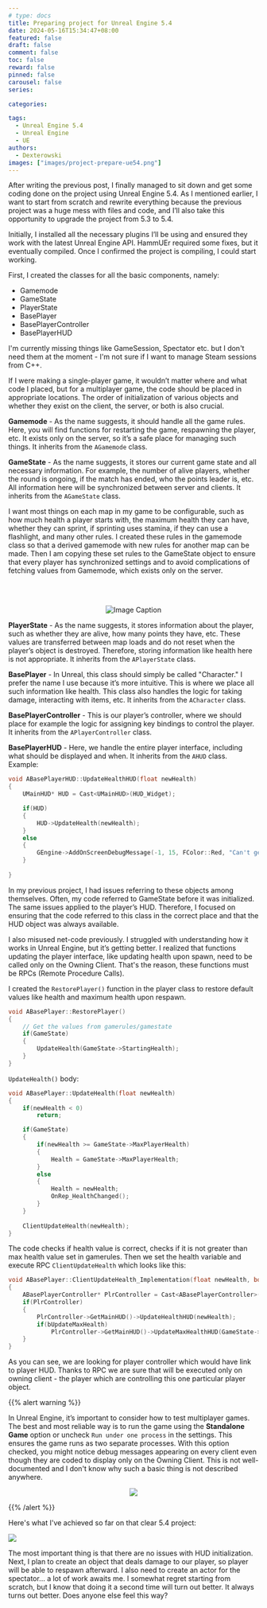 ```yaml
---
# type: docs 
title: Preparing project for Unreal Engine 5.4
date: 2024-05-16T15:34:47+08:00
featured: false
draft: false
comment: false
toc: false
reward: false
pinned: false
carousel: false
series:

categories:

tags: 
  - Unreal Engine 5.4
  - Unreal Engine
  - UE
authors:
  - Dexterowski
images: ["images/project-prepare-ue54.png"]
---
```


After writing the previous post, I finally managed to sit down and get some coding done on the project using Unreal Engine 5.4. As I mentioned earlier, I want to start from scratch and rewrite everything because the previous project was a huge mess with files and code, and I’ll also take this opportunity to upgrade the project from 5.3 to 5.4.

Initially, I installed all the necessary plugins I’ll be using and ensured they work with the latest Unreal Engine API. HammUEr required some fixes, but it eventually compiled. Once I confirmed the project is compiling, I could start working.

First, I created the classes for all the basic components, namely:

* Gamemode
* GameState
* PlayerState
* BasePlayer
* BasePlayerController
* BasePlayerHUD

I'm currently missing things like GameSession, Spectator etc. but I don't need them at the moment - I'm not sure if I want to manage Steam sessions from C++.

If I were making a single-player game, it wouldn’t matter where and what code I placed, but for a multiplayer game, the code should be placed in appropriate locations. The order of initialization of various objects and whether they exist on the client, the server, or both is also crucial.

**Gamemode** - As the name suggests, it should handle all the game rules. Here, you will find functions for restarting the game, respawning the player, etc. It exists only on the server, so it’s a safe place for managing such things. It inherits from the ``AGamemode`` class.

**GameState** -  As the name suggests, it stores our current game state and all necessary information. For example, the number of alive players, whether the round is ongoing, if the match has ended, who the points leader is, etc. All information here will be synchronized between server and clients. It inherits from the ``AGameState`` class.

<div class="alert alert-light"" role="alert">

I want most things on each map in my game to be configurable, such as how much health a player starts with, the maximum health they can have, whether they can sprint, if sprinting uses stamina, if they can use a flashlight, and many other rules. I created these rules in the gamemode class so that a derived gamemode with new rules for another map can be made. Then I am copying these set rules to the GameState object to ensure that every player has synchronized settings and to avoid complications of fetching values from Gamemode, which exists only on the server.

<br><br>

<center>

![Image Caption](gamerules.png "Example of coded gamerules which can be set on each map.")


</center>
</div>

**PlayerState** - As the name suggests, it stores information about the player, such as whether they are alive, how many points they have, etc. These values are transferred between map loads and do not reset when the player’s object is destroyed. Therefore, storing information like health here is not appropriate. It inherits from the ``APlayerState`` class.

**BasePlayer** - In Unreal, this class should simply be called "Character." I prefer the name I use because it’s more intuitive. This is where we place all such information like health. This class also handles the logic for taking damage, interacting with items, etc. It inherits from the ``ACharacter`` class.

**BasePlayerController** - This is our player’s controller, where we should place for example the logic for assigning key bindings to control the player. It inherits from the ``APlayerController`` class.

**BasePlayerHUD** - Here, we handle the entire player interface, including what should be displayed and when. It inherits from the ``AHUD`` class. Example:

```cpp
void ABasePlayerHUD::UpdateHealthHUD(float newHealth)
{
	UMainHUD* HUD = Cast<UMainHUD>(HUD_Widget);

	if(HUD)
	{
		HUD->UpdateHealth(newHealth);
	}
	else
	{
		GEngine->AddOnScreenDebugMessage(-1, 15, FColor::Red, "Can't get UMainHUD!");
	}
	
}
```
In my previous project, I had issues referring to these objects among themselves. Often, my code referred to GameState before it was initialized. The same issues applied to the player’s HUD. Therefore, I focused on ensuring that the code referred to this class in the correct place and that the HUD object was always available.

I also misused net-code previously. I struggled with understanding how it works in Unreal Engine, but it’s getting better. I realized that functions updating the player interface, like updating health upon spawn, need to be called only on the Owning Client. That's the reason, these functions must be RPCs (Remote Procedure Calls).

I created the ``RestorePlayer()`` function in the player class to restore default values like health and maximum health upon respawn.

```cpp
void ABasePlayer::RestorePlayer()
{
	// Get the values from gamerules/gamestate
	if(GameState)
	{
		UpdateHealth(GameState->StartingHealth);
	}
}
```

``UpdateHealth()`` body:

```cpp
void ABasePlayer::UpdateHealth(float newHealth)
{
	if(newHealth < 0)
		return;

	if(GameState)
	{
		if(newHealth >= GameState->MaxPlayerHealth)
		{
			Health = GameState->MaxPlayerHealth;
		}
		else
		{
			Health = newHealth;
			OnRep_HealthChanged();
		}
	}
		
	ClientUpdateHealth(newHealth);	
}
```

The code checks if health value is correct, checks if it is not greater than max health value set in gamerules. Then we set the health variable and execute RPC ``ClientUpdateHealth`` which looks like this:


```cpp
void ABasePlayer::ClientUpdateHealth_Implementation(float newHealth, bool bUpdateMaxHealth)
{
	ABasePlayerController* PlrController = Cast<ABasePlayerController>(GetController());
	if(PlrController)
	{
		PlrController->GetMainHUD()->UpdateHealthHUD(newHealth);
		if(bUpdateMaxHealth)
			PlrController->GetMainHUD()->UpdateMaxHealthHUD(GameState->MaxPlayerHealth);
	}
}
```
As you can see, we are looking for player controller which would have link to player HUD. Thanks to RPC we are sure that will be executed only on owning client - the player which are controlling this one particular player object.

{{% alert warning %}}

In Unreal Engine, it’s important to consider how to test multiplayer games. The best and most reliable way is to run the game using the **Standalone Game** option or uncheck `Run under one process` in the settings. This ensures the game runs as two separate processes. With this option checked, you might notice debug messages appearing on every client even though they are coded to display only on the Owning Client. This is not well-documented and I don't know why such a basic thing is not described anywhere.

<center>

![](standalonegame.png)

</center>

{{% /alert %}}

Here's what I've achieved so far on that clear 5.4 project:

![](hud.png)

The most important thing is that there are no issues with HUD initialization. Next, I plan to create an object that deals damage to our player, so player will be able to respawn afterward. I also need to create an actor for the spectator... a lot of work awaits me. I somewhat regret starting from scratch, but I know that doing it a second time will turn out better. It always turns out better. Does anyone else feel this way?